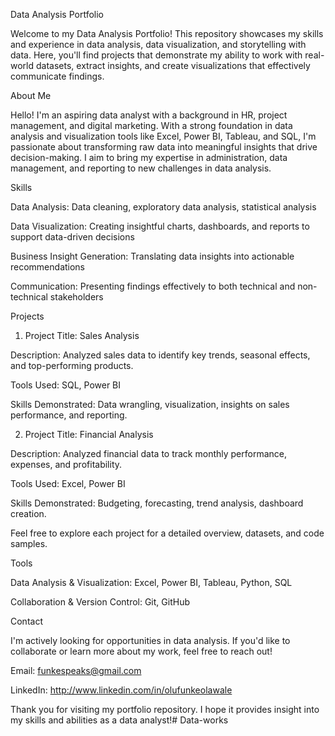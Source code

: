 Data Analysis Portfolio

Welcome to my Data Analysis Portfolio! This repository showcases my skills and experience in data analysis, data visualization, and storytelling with data. Here, you'll find projects that demonstrate my ability to work with real-world datasets, extract insights, and create visualizations that effectively communicate findings.




About Me

Hello! I'm an aspiring data analyst with a background in HR, project management, and digital marketing. With a strong foundation in data analysis and visualization tools like Excel, Power BI, Tableau, and SQL, I'm passionate about transforming raw data into meaningful insights that drive decision-making. I aim to bring my expertise in administration, data management, and reporting to new challenges in data analysis.

Skills

Data Analysis: Data cleaning, exploratory data analysis, statistical analysis

Data Visualization: Creating insightful charts, dashboards, and reports to support data-driven decisions


Business Insight Generation: Translating data insights into actionable recommendations

Communication: Presenting findings effectively to both technical and non-technical stakeholders


Projects

1. Project Title: Sales Analysis


Description: Analyzed sales data to identify key trends, seasonal effects, and top-performing products.

Tools Used: SQL, Power BI

Skills Demonstrated: Data wrangling, visualization, insights on sales performance, and reporting.


2. Project Title: Financial Analysis

Description: Analyzed financial data to track monthly performance, expenses, and profitability.

Tools Used: Excel, Power BI

Skills Demonstrated: Budgeting, forecasting, trend analysis, dashboard creation.


Feel free to explore each project for a detailed overview, datasets, and code samples.

Tools

Data Analysis & Visualization: Excel, Power BI, Tableau, Python, SQL



Collaboration & Version Control: Git, GitHub


Contact

I'm actively looking for opportunities in data analysis. If you'd like to collaborate or learn more about my work, feel free to reach out!

Email: funkespeaks@gmail.com 

LinkedIn: http://www.linkedin.com/in/olufunkeolawale


Thank you for visiting my portfolio repository. I hope it provides insight into my skills and abilities as a data analyst!# Data-works
